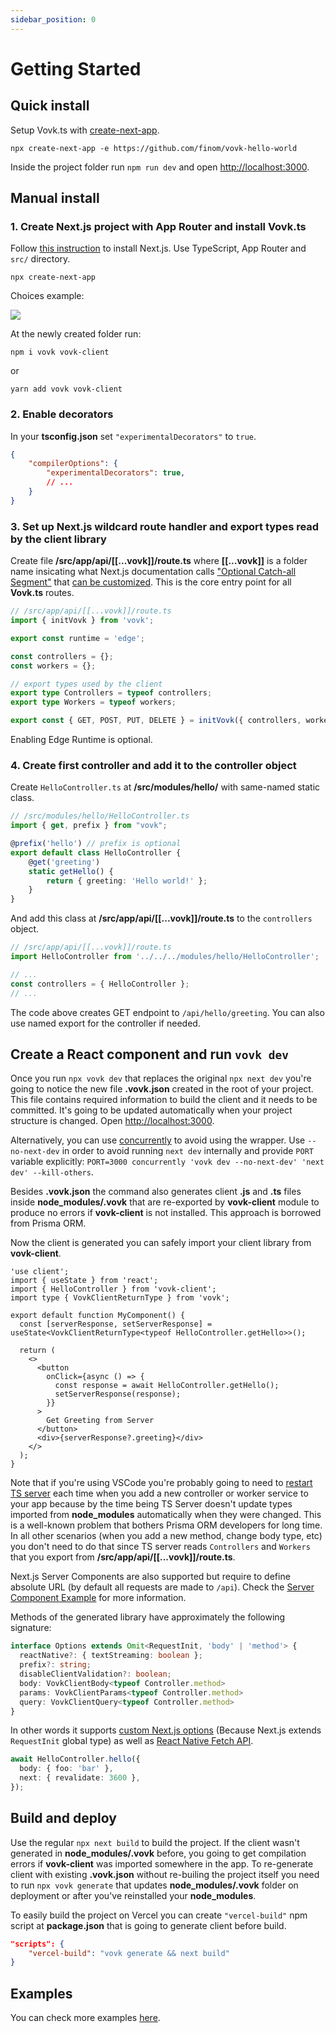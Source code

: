 ```yaml
---
sidebar_position: 0
---
```


# Getting Started

## Quick install

Setup Vovk.ts with [create-next-app](https://www.npmjs.com/package/create-next-app).

```
npx create-next-app -e https://github.com/finom/vovk-hello-world
```

Inside the project folder run `npm run dev` and open [http://localhost:3000](http://localhost:3000).

## Manual install

### 1. Create Next.js project with App Router and install Vovk.ts

Follow [this instruction](https://nextjs.org/docs/getting-started/installation) to install Next.js. Use TypeScript, App Router and `src/` directory.

```
npx create-next-app
```

Choices example:

![](https://github.com/finom/vovk/assets/1082083/b9e600da-a43a-4e30-a089-43e5e4b147ef)


At the newly created folder run:

```
npm i vovk vovk-client
```
or
```
yarn add vovk vovk-client
```


### 2. Enable decorators

In your **tsconfig.json** set `"experimentalDecorators"` to `true`.

```json
{
    "compilerOptions": {
        "experimentalDecorators": true,
        // ...
    }
}
```

### 3. Set up Next.js wildcard route handler and export types read by the client library

Create file **/src/app/api/[[...vovk]]/route.ts** where **[[...vovk]]** is a folder name insicating what Next.js documentation calls ["Optional Catch-all Segment"](https://nextjs.org/docs/pages/building-your-application/routing/dynamic-routes#optional-catch-all-segments) that [can be customized](./customization). This is the core entry point for all **Vovk.ts** routes.

```ts
// /src/app/api/[[...vovk]]/route.ts
import { initVovk } from 'vovk';

export const runtime = 'edge';

const controllers = {};
const workers = {};

// export types used by the client
export type Controllers = typeof controllers;
export type Workers = typeof workers;

export const { GET, POST, PUT, DELETE } = initVovk({ controllers, workers });
```

Enabling Edge Runtime is optional.


### 4. Create first controller and add it to the controller object

Create `HelloController.ts` at **/src/modules/hello/** with same-named static class. 

```ts
// /src/modules/hello/HelloController.ts
import { get, prefix } from "vovk";

@prefix('hello') // prefix is optional
export default class HelloController {
    @get('greeting')
    static getHello() {
        return { greeting: 'Hello world!' };
    }
}
```

And add this class at **/src/app/api/[[...vovk]]/route.ts** to the `controllers` object.

```ts
// /src/app/api/[[...vovk]]/route.ts
import HelloController from '../../../modules/hello/HelloController';

// ...
const controllers = { HelloController };
// ...
```

The code above creates GET endpoint to `/api/hello/greeting`. You can also use named export for the controller if needed.

## Create a React component and run `vovk dev`

Once you run `npx vovk dev` that replaces the original `npx next dev` you're going to notice the new file **.vovk.json** created in the root of your project. This file contains required information to build the client and it needs to be committed. It's going to be updated automatically when your project structure is changed. Open [http://localhost:3000](http://localhost:3000).

Alternatively, you can use [concurrently](https://www.npmjs.com/package/concurrently) to avoid using the wrapper. Use `--no-next-dev` in order to avoid running `next dev` internally and provide `PORT` variable explicitly: `PORT=3000 concurrently 'vovk dev --no-next-dev' 'next dev' --kill-others`.

Besides **.vovk.json** the command also generates client **.js** and **.ts** files inside **node_modules/.vovk** that are re-exported by **vovk-client** module to produce no errors if **vovk-client** is not installed. This approach is borrowed from Prisma ORM.

Now the client is generated you can safely import your client library from **vovk-client**.

```tsx
'use client';
import { useState } from 'react';
import { HelloController } from 'vovk-client';
import type { VovkClientReturnType } from 'vovk';

export default function MyComponent() {
  const [serverResponse, setServerResponse] = useState<VovkClientReturnType<typeof HelloController.getHello>>();

  return (
    <>
      <button
        onClick={async () => {
          const response = await HelloController.getHello();
          setServerResponse(response);
        }}
      >
        Get Greeting from Server
      </button>
      <div>{serverResponse?.greeting}</div>
    </>
  );
}
```

Note that if you're using VSCode you're probably going to need to [restart TS server](https://stackoverflow.com/questions/64454845/where-is-vscodes-restart-ts-server) each time when you add a new controller or worker service to your app because by the time being TS Server doesn't update types imported from **node_modules** automatically when they were changed. This is a well-known problem that bothers Prisma ORM developers for long time. In all other scenarios (when you add a new method, change body type, etc) you don't need to do that since TS server reads `Controllers` and `Workers` that you export from **/src/app/api/[[...vovk]]/route.ts**.

Next.js Server Components are also supported but require to define absolute URL (by default all requests are made to `/api`). Check the [Server Component Example](https://vovk-examples.vercel.app/server-component) for more information.

Methods of the generated library have approximately the following signature:

```ts
interface Options extends Omit<RequestInit, 'body' | 'method'> {
  reactNative?: { textStreaming: boolean };
  prefix?: string;
  disableClientValidation?: boolean;
  body: VovkClientBody<typeof Controller.method>
  params: VovkClientParams<typeof Controller.method>
  query: VovkClientQuery<typeof Controller.method>
}
```

In other words it supports [custom Next.js options](https://nextjs.org/docs/app/building-your-application/data-fetching/fetching-caching-and-revalidating) (Because Next.js extends `RequestInit` global type) as well as [React Native Fetch API](https://www.npmjs.com/package/react-native-fetch-api).

```ts
await HelloController.hello({
  body: { foo: 'bar' },
  next: { revalidate: 3600 },
});
```

## Build and deploy

Use the regular `npx next build` to build the project. If the client wasn't generated in **node_modules/.vovk** before, you going to get compilation errors if **vovk-client** was imported somewhere in the app. To re-generate client with existing **.vovk.json** without re-builing the project itself you need to run `npx vovk generate` that updates **node_modules/.vovk** folder on deployment or after you've reinstalled your **node_modules**. 

To easily build the project on Vercel you can create `"vercel-build"` npm script at **package.json** that is going to generate client before build.

```json
"scripts": {
    "vercel-build": "vovk generate && next build"
}
```

## Examples 

You can check more examples [here](https://vovk-examples.vercel.app/).